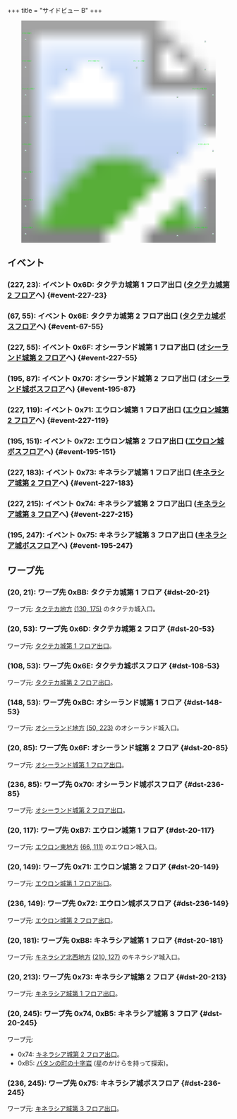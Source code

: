 +++
title = "サイドビュー B"
+++

<!-- SVG {{{ -->
<svg width="1536" height="1536" viewbox="0 0 2048 2048">
<defs>
<image id="svg-asset-bg" width="2048" height="2048" href="map-15.webp" />
<image id="svg-asset-event" width="16" height="16" href="icon-event.png" />
<image id="svg-asset-destination" width="16" height="16" href="icon-destination.png" />
</defs>
<use href="#svg-asset-bg" x="0" y="0"></use>
<text class="caption-32" x="136" y="120" fill="lime">タクテカ城-1</text>
<text class="caption-32" x="136" y="376" fill="lime">タクテカ城-2</text>
<text class="caption-32" x="744" y="376" fill="lime">タクテカ城-ボス</text>
<text class="caption-32" x="1160" y="376" fill="lime">オシーランド城-1</text>
<text class="caption-32" x="136" y="632" fill="lime">オシーランド城-2</text>
<text class="caption-32" x="1704" y="632" fill="lime">オシーランド城-ボス</text>
<text class="caption-32" x="136" y="888" fill="lime">エウロン城-1</text>
<text class="caption-32" x="136" y="1144" fill="lime">エウロン城-2</text>
<text class="caption-32" x="1756" y="1144" fill="lime">エウロン城-ボス</text>
<text class="caption-32" x="136" y="1400" fill="lime">キネラシア城-1</text>
<text class="caption-32" x="136" y="1656" fill="lime">キネラシア城-2</text>
<text class="caption-32" x="136" y="1912" fill="lime">キネラシア城-3</text>
<text class="caption-32" x="1728" y="1912" fill="lime">キネラシア城-ボス</text>
<a href="#event-67-55">
<use href="#svg-asset-event" x="536" y="440"><title>(67, 55): イベント 0x6E: タクテカ城第 2 フロア出口 (タクテカ城ボスフロアへ)</title></use>
</a>
<a href="#event-195-87">
<use href="#svg-asset-event" x="1560" y="696"><title>(195, 87): イベント 0x70: オシーランド城第 2 フロア出口 (オシーランド城ボスフロアへ)</title></use>
</a>
<a href="#event-195-151">
<use href="#svg-asset-event" x="1560" y="1208"><title>(195, 151): イベント 0x72: エウロン城第 2 フロア出口 (エウロン城ボスフロアへ)</title></use>
</a>
<a href="#event-195-247">
<use href="#svg-asset-event" x="1560" y="1976"><title>(195, 247): イベント 0x75: キネラシア城第 3 フロア出口 (キネラシア城ボスフロアへ)</title></use>
</a>
<a href="#event-227-23">
<use href="#svg-asset-event" x="1816" y="184"><title>(227, 23): イベント 0x6D: タクテカ城第 1 フロア出口 (タクテカ城第 2 フロアへ)</title></use>
</a>
<a href="#event-227-55">
<use href="#svg-asset-event" x="1816" y="440"><title>(227, 55): イベント 0x6F: オシーランド城第 1 フロア出口 (オシーランド城第 2 フロアへ)</title></use>
</a>
<a href="#event-227-119">
<use href="#svg-asset-event" x="1816" y="952"><title>(227, 119): イベント 0x71: エウロン城第 1 フロア出口 (エウロン城第 2 フロアへ)</title></use>
</a>
<a href="#event-227-183">
<use href="#svg-asset-event" x="1816" y="1464"><title>(227, 183): イベント 0x73: キネラシア城第 1 フロア出口 (キネラシア城第 2 フロアへ)</title></use>
</a>
<a href="#event-227-215">
<use href="#svg-asset-event" x="1816" y="1720"><title>(227, 215): イベント 0x74: キネラシア城第 2 フロア出口 (キネラシア城第 3 フロアへ)</title></use>
</a>
<a href="#dst-20-53">
<use href="#svg-asset-destination" x="160" y="424"><title>(20, 53): ワープ先 0x6D: タクテカ城第 2 フロア</title></use>
</a>
<a href="#dst-108-53">
<use href="#svg-asset-destination" x="864" y="424"><title>(108, 53): ワープ先 0x6E: タクテカ城ボスフロア</title></use>
</a>
<a href="#dst-20-85">
<use href="#svg-asset-destination" x="160" y="680"><title>(20, 85): ワープ先 0x6F: オシーランド城第 2 フロア</title></use>
</a>
<a href="#dst-236-85">
<use href="#svg-asset-destination" x="1888" y="680"><title>(236, 85): ワープ先 0x70: オシーランド城ボスフロア</title></use>
</a>
<a href="#dst-20-149">
<use href="#svg-asset-destination" x="160" y="1192"><title>(20, 149): ワープ先 0x71: エウロン城第 2 フロア</title></use>
</a>
<a href="#dst-236-149">
<use href="#svg-asset-destination" x="1888" y="1192"><title>(236, 149): ワープ先 0x72: エウロン城ボスフロア</title></use>
</a>
<a href="#dst-20-213">
<use href="#svg-asset-destination" x="160" y="1704"><title>(20, 213): ワープ先 0x73: キネラシア城第 2 フロア</title></use>
</a>
<a href="#dst-236-245">
<use href="#svg-asset-destination" x="1888" y="1960"><title>(236, 245): ワープ先 0x75: キネラシア城ボスフロア</title></use>
</a>
<a href="#dst-20-245">
<use href="#svg-asset-destination" x="160" y="1960"><title>(20, 245): ワープ先 0x74, 0xB5: キネラシア城第 3 フロア</title></use>
</a>
<a href="#dst-20-117">
<use href="#svg-asset-destination" x="160" y="936"><title>(20, 117): ワープ先 0xB7: エウロン城第 1 フロア</title></use>
</a>
<a href="#dst-20-181">
<use href="#svg-asset-destination" x="160" y="1448"><title>(20, 181): ワープ先 0xB8: キネラシア城第 1 フロア</title></use>
</a>
<a href="#dst-20-21">
<use href="#svg-asset-destination" x="160" y="168"><title>(20, 21): ワープ先 0xBB: タクテカ城第 1 フロア</title></use>
</a>
<a href="#dst-148-53">
<use href="#svg-asset-destination" x="1184" y="424"><title>(148, 53): ワープ先 0xBC: オシーランド城第 1 フロア </title></use>
</a>
</svg>
<!-- }}} -->


## イベント

### (227, 23): イベント 0x6D: タクテカ城第 1 フロア出口 ([タクテカ城第 2 フロア](#dst-20-53)へ) {#event-227-23}

### (67, 55): イベント 0x6E: タクテカ城第 2 フロア出口 ([タクテカ城ボスフロア](#dst-108-53)へ) {#event-67-55}

### (227, 55): イベント 0x6F: オシーランド城第 1 フロア出口 ([オシーランド城第 2 フロア](#dst-20-85)へ) {#event-227-55}

### (195, 87): イベント 0x70: オシーランド城第 2 フロア出口 ([オシーランド城ボスフロア](#dst-236-85)へ) {#event-195-87}

### (227, 119): イベント 0x71: エウロン城第 1 フロア出口 ([エウロン城第 2 フロア](#dst-20-149)へ) {#event-227-119}

### (195, 151): イベント 0x72: エウロン城第 2 フロア出口 ([エウロン城ボスフロア](#dst-236-149)へ) {#event-195-151}

### (227, 183): イベント 0x73: キネラシア城第 1 フロア出口 ([キネラシア城第 2 フロア](#dst-20-213)へ) {#event-227-183}

### (227, 215): イベント 0x74: キネラシア城第 2 フロア出口 ([キネラシア城第 3 フロア](#dst-20-245)へ) {#event-227-215}

### (195, 247): イベント 0x75: キネラシア城第 3 フロア出口 ([キネラシア城ボスフロア](#dst-236-245)へ) {#event-195-247}


## ワープ先

### (20, 21): ワープ先 0xBB: タクテカ城第 1 フロア {#dst-20-21}

ワープ元: [タクテカ地方](@/map/map-09/_index.md) [(130, 175)](@/map/map-09/_index.md#event-130-175) のタクテカ城入口。

### (20, 53): ワープ先 0x6D: タクテカ城第 2 フロア {#dst-20-53}

ワープ元: [タクテカ城第 1 フロア出口](#event-227-23)。

### (108, 53): ワープ先 0x6E: タクテカ城ボスフロア {#dst-108-53}

ワープ元: [タクテカ城第 2 フロア出口](#event-67-55)。

### (148, 53): ワープ先 0xBC: オシーランド城第 1 フロア {#dst-148-53}

ワープ元: [オシーランド地方](@/map/map-11/_index.md) [(50, 223)](@/map/map-11/_index.md#event-50-223) のオシーランド城入口。

### (20, 85): ワープ先 0x6F: オシーランド城第 2 フロア {#dst-20-85}

ワープ元: [オシーランド城第 1 フロア出口](#event-227-55)。

### (236, 85): ワープ先 0x70: オシーランド城ボスフロア {#dst-236-85}

ワープ元: [オシーランド城第 2 フロア出口](#event-195-87)。

### (20, 117): ワープ先 0xB7: エウロン城第 1 フロア {#dst-20-117}

ワープ元: [エウロン東地方](@/map/map-02/_index.md) [(66, 111)](@/map/map-02/_index.md#event-66-111) のエウロン城入口。

### (20, 149): ワープ先 0x71: エウロン城第 2 フロア {#dst-20-149}

ワープ元: [エウロン城第 1 フロア出口](#event-227-119)。

### (236, 149): ワープ先 0x72: エウロン城ボスフロア {#dst-236-149}

ワープ元: [エウロン城第 2 フロア出口](#event-195-151)。

### (20, 181): ワープ先 0xB8: キネラシア城第 1 フロア {#dst-20-181}

ワープ元: [キネラシア北西地方](@/map/map-02/_index.md) [(210, 127)](@/map/map-02/_index.md#event-210-127) のキネラシア城入口。

### (20, 213): ワープ先 0x73: キネラシア城第 2 フロア {#dst-20-213}

ワープ元: [キネラシア城第 1 フロア出口](#event-227-183)。

### (20, 245): ワープ先 0x74, 0xB5: キネラシア城第 3 フロア {#dst-20-245}

ワープ元:

* 0x74: [キネラシア城第 2 フロア出口](#event-227-215)。
* 0xB5: [パタンの町の十字岩](@/map/map-12/_index.md#event-20-202) (星のかけらを持って探索)。

### (236, 245): ワープ先 0x75: キネラシア城ボスフロア {#dst-236-245}

ワープ元: [キネラシア城第 3 フロア出口](#event-195-247)。
